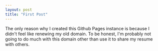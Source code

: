 ```yaml
---
layout: post
title: "First Post"
---
```

The only reason why I created this Github Pages instance is because I didn't feel like renewing my old domain. To be honest, I'm probably not going to do much with this domain other than use it to share my resume with others.
